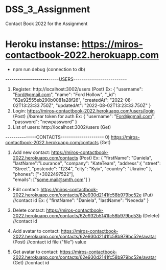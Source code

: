 # DSS_3_Assignment
Contact Book 2022 for the Assignment
# Heroku instanse: https://miros-contactbook-2022.herokuapp.com

- npm run debug (connection to db)


--------------------------USERS--------------------------

1) Register: http://localhost:3002/users (Post)
Ex:
{
    "username": "Ford@gmail.com",
    "name": "Ford Hollow",
    "_id": "62e92555eb290b0081a28f26",
    "createdAt": "2022-08-02T13:23:33.750Z",
    "updatedAt": "2022-08-02T13:23:33.750Z"
}
2) Login: https://miros-contactbook-2022.herokuapp.com/users/login (Post) //barear token for auth
Ex:
{
    "username": "Ford@gmail.com",
    "password": "newpassword"
}
3) List of users: http://localhost:3002/users (Get)


---------------CONTACTS---------------------
0) https://miros-contactbook-2022.herokuapp.com/contacts (Get)

1) Add new contact: https://miros-contactbook-2022.herokuapp.com/contacts (Post)
Ex:
{
    "firstName": "Daniela",
    "lastName":"Lourance",
    "company": "KateTeam",
    "address":{
        "street": "Street",
        "postcode": "1234",
        "city": "Kyiv",
        "country": "Ukraine"
        },
    "phones": ["+3022497522"],  
    "emails": ["some.mail@smth.com"]
}

2) Edit contact: https://miros-contactbook-2022.herokuapp.com/contacts/62e930d2141fc58b979bc52e (Put) //contact id
Ex:
{
    "firstName": "Daniela",
    "lastName": "Neceda"
}
3) Delete contact: https://miros-contactbook-2022.herokuapp.com/contacts/62e932b5141fc58b979bc53b (Delete) //contact id

4) Add avatar to contact: https://miros-contactbook-2022.herokuapp.com/contacts/62e930d2141fc58b979bc52e/avatar (Post) //contact id
file ("file") value

5) Get avatar to contact: https://miros-contactbook-2022.herokuapp.com/contacts/62e930d2141fc58b979bc52e/avatar (Get) //contact id
